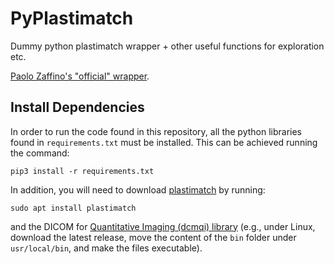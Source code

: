 # PyPlastimatch

Dummy python plastimatch wrapper + other useful functions for exploration etc.

[Paolo Zaffino's "official" wrapper](https://gitlab.com/plastimatch/plastimatch/-/tree/master/extra/python).


## Install Dependencies

In order to run the code found in this repository, all the python libraries found in `requirements.txt` must be installed. This can be achieved running the command:

```
pip3 install -r requirements.txt
```

In addition, you will need to download [plastimatch](http://plastimatch.org/) by running:

```
sudo apt install plastimatch
```

and the DICOM for [Quantitative Imaging (dcmqi) library](https://github.com/QIICR/dcmqi) (e.g., under Linux, download the latest release, move the content of the `bin` folder under `usr/local/bin`, and make the files executable).
